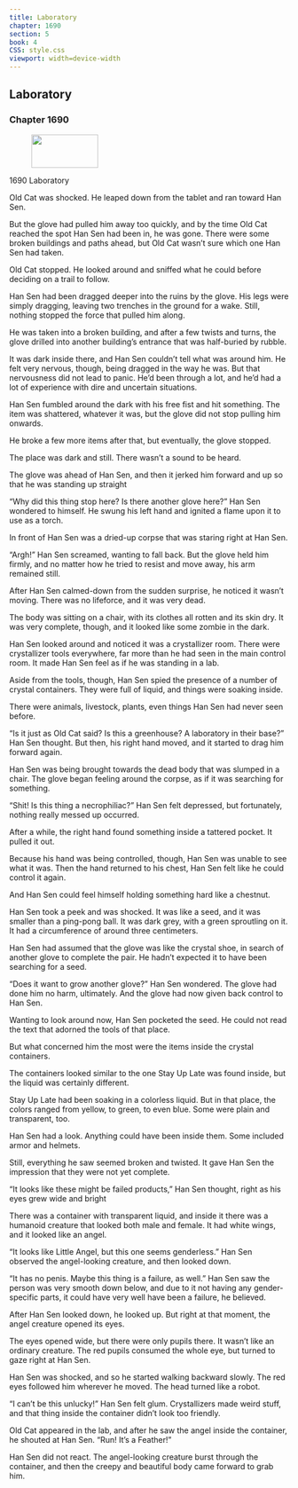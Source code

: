 ```yaml
---
title: Laboratory
chapter: 1690
section: 5
book: 4
CSS: style.css
viewport: width=device-width
---
```


## Laboratory

### Chapter 1690

<figure>
	<img src="../Images/gem.gif" alt="" id="gem" width="120" height="60" />
</figure>

1690 Laboratory

Old Cat was shocked. He leaped down from the tablet and ran toward Han Sen.

But the glove had pulled him away too quickly, and by the time Old Cat reached the spot Han Sen had been in, he was gone. There were some broken buildings and paths ahead, but Old Cat wasn’t sure which one Han Sen had taken.

Old Cat stopped. He looked around and sniffed what he could before deciding on a trail to follow.

Han Sen had been dragged deeper into the ruins by the glove. His legs were simply dragging, leaving two trenches in the ground for a wake. Still, nothing stopped the force that pulled him along.

He was taken into a broken building, and after a few twists and turns, the glove drilled into another building’s entrance that was half-buried by rubble.

It was dark inside there, and Han Sen couldn’t tell what was around him. He felt very nervous, though, being dragged in the way he was. But that nervousness did not lead to panic. He’d been through a lot, and he’d had a lot of experience with dire and uncertain situations.

Han Sen fumbled around the dark with his free fist and hit something. The item was shattered, whatever it was, but the glove did not stop pulling him onwards.

He broke a few more items after that, but eventually, the glove stopped.

The place was dark and still. There wasn’t a sound to be heard.

The glove was ahead of Han Sen, and then it jerked him forward and up so that he was standing up straight

“Why did this thing stop here? Is there another glove here?” Han Sen wondered to himself. He swung his left hand and ignited a flame upon it to use as a torch.

In front of Han Sen was a dried-up corpse that was staring right at Han Sen.

“Argh!” Han Sen screamed, wanting to fall back. But the glove held him firmly, and no matter how he tried to resist and move away, his arm remained still.

After Han Sen calmed-down from the sudden surprise, he noticed it wasn’t moving. There was no lifeforce, and it was very dead.

The body was sitting on a chair, with its clothes all rotten and its skin dry. It was very complete, though, and it looked like some zombie in the dark.

Han Sen looked around and noticed it was a crystallizer room. There were crystallizer tools everywhere, far more than he had seen in the main control room. It made Han Sen feel as if he was standing in a lab.

Aside from the tools, though, Han Sen spied the presence of a number of crystal containers. They were full of liquid, and things were soaking inside.

There were animals, livestock, plants, even things Han Sen had never seen before.

“Is it just as Old Cat said? Is this a greenhouse? A laboratory in their base?” Han Sen thought. But then, his right hand moved, and it started to drag him forward again.

Han Sen was being brought towards the dead body that was slumped in a chair. The glove began feeling around the corpse, as if it was searching for something.

“Shit! Is this thing a necrophiliac?” Han Sen felt depressed, but fortunately, nothing really messed up occurred.

After a while, the right hand found something inside a tattered pocket. It pulled it out.

Because his hand was being controlled, though, Han Sen was unable to see what it was. Then the hand returned to his chest, Han Sen felt like he could control it again.

And Han Sen could feel himself holding something hard like a chestnut.

Han Sen took a peek and was shocked. It was like a seed, and it was smaller than a ping-pong ball. It was dark grey, with a green sproutling on it. It had a circumference of around three centimeters.

Han Sen had assumed that the glove was like the crystal shoe, in search of another glove to complete the pair. He hadn’t expected it to have been searching for a seed.

“Does it want to grow another glove?” Han Sen wondered. The glove had done him no harm, ultimately. And the glove had now given back control to Han Sen.

Wanting to look around now, Han Sen pocketed the seed. He could not read the text that adorned the tools of that place.

But what concerned him the most were the items inside the crystal containers.

The containers looked similar to the one Stay Up Late was found inside, but the liquid was certainly different.

Stay Up Late had been soaking in a colorless liquid. But in that place, the colors ranged from yellow, to green, to even blue. Some were plain and transparent, too.

Han Sen had a look. Anything could have been inside them. Some included armor and helmets.

Still, everything he saw seemed broken and twisted. It gave Han Sen the impression that they were not yet complete.

“It looks like these might be failed products,” Han Sen thought, right as his eyes grew wide and bright

There was a container with transparent liquid, and inside it there was a humanoid creature that looked both male and female. It had white wings, and it looked like an angel.

“It looks like Little Angel, but this one seems genderless.” Han Sen observed the angel-looking creature, and then looked down.

“It has no penis. Maybe this thing is a failure, as well.” Han Sen saw the person was very smooth down below, and due to it not having any gender-specific parts, it could have very well have been a failure, he believed.

After Han Sen looked down, he looked up. But right at that moment, the angel creature opened its eyes.

The eyes opened wide, but there were only pupils there. It wasn’t like an ordinary creature. The red pupils consumed the whole eye, but turned to gaze right at Han Sen.

Han Sen was shocked, and so he started walking backward slowly. The red eyes followed him wherever he moved. The head turned like a robot.

“I can’t be this unlucky!” Han Sen felt glum. Crystallizers made weird stuff, and that thing inside the container didn’t look too friendly.

Old Cat appeared in the lab, and after he saw the angel inside the container, he shouted at Han Sen. “Run! It’s a Feather!”

Han Sen did not react. The angel-looking creature burst through the container, and then the creepy and beautiful body came forward to grab him.